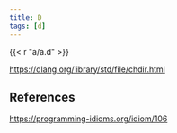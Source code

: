```yaml
---
title: D
tags: [d]
---
```


{{< r "a/a.d" >}}

<https://dlang.org/library/std/file/chdir.html>

## References

<https://programming-idioms.org/idiom/106>
